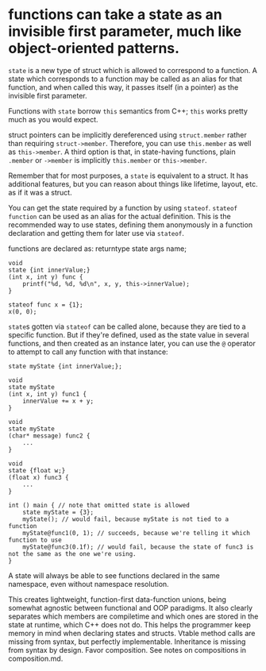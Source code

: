# functions can take a state as an invisible first parameter, much like object-oriented patterns.

`state` is a new type of struct which is allowed to correspond to a function. A state which corresponds to a function may be called as an alias for that function, and when called this way, it passes itself (in a pointer) as the invisible first parameter.

Functions with `state` borrow `this` semantics from C++; `this` works pretty much as you would expect.

struct pointers can be implicitly dereferenced using `struct.member` rather than requiring  `struct->member`. Therefore, you can use `this.member` as well as `this->member`. A third option is that, in state-having functions, plain `.member` or `->member` is implicitly `this.member` or `this->member`.

Remember that for most purposes, a `state` is equivalent to a struct. It has additional features, but you can reason about things like lifetime, layout, etc. as if it was a struct.

You can get the state required by a function by using `stateof`. `stateof function` can be used as an alias for the actual definition. This is the recommended way to use states, defining them anonymously in a function declaration and getting them for later use via `stateof`.

functions are declared as:
returntype state args name;

    void
    state {int innerValue;}
    (int x, int y) func {
        printf("%d, %d, %d\n", x, y, this->innerValue);
    }

    stateof func x = {1};
    x(0, 0);

`state`s gotten via `stateof` can be called alone, because they are tied to a specific function. But if they're defined, used as the state value in several functions, and then created as an instance later, you can use the `@` operator to attempt to call any function with that instance:

    state myState {int innerValue;};

    void
    state myState
    (int x, int y) func1 {
        innerValue += x + y;
    }

    void
    state myState
    (char* message) func2 {
        ...
    }

    void
    state {float w;}
    (float x) func3 {
        ...
    }

    int () main { // note that omitted state is allowed
        state myState = {3};
        myState(); // would fail, because myState is not tied to a function
        myState@func1(0, 1); // succeeds, because we're telling it which function to use
        myState@func3(0.1f); // would fail, because the state of func3 is not the same as the one we're using.
    }

A state will always be able to see functions declared in the same namespace, even without namespace resolution.

This creates lightweight, function-first data-function unions, being somewhat agnostic between functional and OOP paradigms.
It also clearly separates which members are compiletime and which ones are stored in the state at runtime, which C++ does not do. This helps the programmer keep memory in mind when declaring states and structs.
Vtable method calls are missing from syntax, but perfectly implementable.
Inheritance is missing from syntax by design. Favor composition. See notes on compositions in composition.md.
